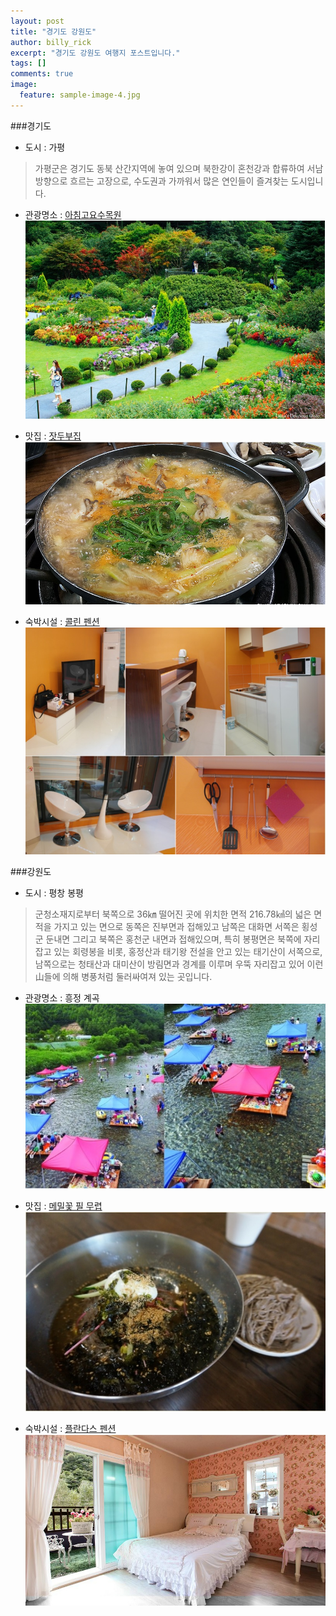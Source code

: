 ```yaml
---
layout: post
title: "경기도 강원도"
author: billy_rick
excerpt: "경기도 강원도 여행지 포스트입니다."
tags: []
comments: true
image:
  feature: sample-image-4.jpg
---
```

###경기도 
- 도시 : 가평

> 가평군은 경기도 동북 산간지역에 놓여 있으며 북한강이 혼천강과 합류하여 서남방향으로 흐르는 고장으로, 수도권과 가까워서 많은 연인들이 즐겨찾는 도시입니다.

- 관광명소 : [아침고요수목원](http://www.morningcalm.co.kr/)
![아침고요수목원](https://github.com/shinojin/shinojin.github.com/blob/master/images/kkd-kapyung-achimsumokwon.jpg?raw=true)

- 맛집 : [잣두부집](http://gpfriends.net/)
![잣두부집](https://github.com/shinojin/shinojin.github.com/blob/master/images/kkd-kapungjatdubu1.jpg?raw=true)

- 숙박시설 : [콜린 펜션](http://collineps.net/)  
![콜린 펜션](https://github.com/shinojin/shinojin.github.com/blob/master/images/kkd-kp-collin.jpg?raw=true)



###강원도
- 도시 : 평창 봉평

> 군청소재지로부터 북쪽으로 36㎞ 떨어진 곳에 위치한 면적 216.78㎢의 넓은 면적을 가지고 있는 면으로 동쪽은 진부면과 
접해있고 남쪽은 대화면 서쪽은 횡성군 둔내면 그리고 북쪽은 홍천군 내면과 접해있으며, 특히 봉평면은 북쪽에 자리잡고 있는 
회령봉을 비롯, 홍정산과 태기왕 전설을 안고 있는 태기산이 서쪽으로, 남쪽으로는 청태산과 대미산이 방림면과 경계를 이루며 
우뚝 자리잡고 있어 이런 山들에 의해 병풍처럼 둘러싸여져 있는 곳입니다.

- 관광명소 : 흥정 계곡
![흥정계곡](https://github.com/shinojin/shinojin.github.com/blob/master/images/kwd-pyungchang-hjbeach.jpg?raw=true)

- 맛집 : [메밀꽃 필 무렵](http://www.gasanhouse.com/menu.php)
![메밀꽃 필 무렵](https://github.com/shinojin/shinojin.github.com/blob/master/images/kwd-mmflower.jpg?raw=true)

- 숙박시설 : [플란다스 펜션](http://www.fdpension.co.kr/)
![플란다스 펜션](https://github.com/shinojin/shinojin.github.com/blob/master/images/kwd-plandas.jpg?raw=true)

